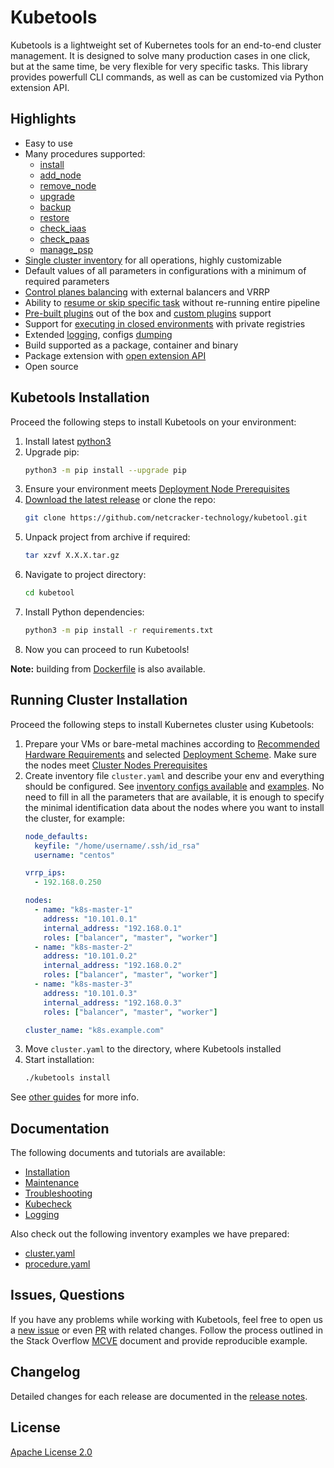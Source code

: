 # Kubetools

Kubetools is a lightweight set of Kubernetes tools for an end-to-end cluster management.
It is designed to solve many production cases in one click, but at the same time, be very flexible for very specific tasks.
This library provides powerfull CLI commands, as well as can be customized via Python extension API.

## Highlights
- Easy to use
- Many procedures supported:
  - [install](documentation/Installation.md#)
  - [add_node](documentation/Maintenance.md#add-node-procedure)
  - [remove_node](documentation/Maintenance.md#remove-node-procedure)
  - [upgrade](documentation/Maintenance.md#upgrade-procedure)
  - [backup](documentation/Maintenance.md#backup-procedure)
  - [restore](documentation/Maintenance.md#restore-procedure)
  - [check_iaas](documentation/Kubecheck.md#iaas-procedure)
  - [check_paas](documentation/Kubecheck.md#paas-procedure)
  - [manage_psp](documentation/Maintenance.md#manage-psp-procedure)
- [Single cluster inventory](documentation/Installation.md#configuration) for all operations, highly customizable
- Default values of all parameters in configurations with a minimum of required parameters
- [Control planes balancing](documentation/Installation.md#full-ha-scheme) with external balancers and VRRP
- Ability to [resume or skip specific task](documentation/Installation.md#tasks-list-redefinition) without re-running entire pipeline
- [Pre-built plugins](documentation/Installation.md#predefined-plugins) out of the box and [custom plugins](documentation/Installation.md#custom-plugins-installation-procedures) support
- Support for [executing in closed environments](documentation/Installation.md#installation-without-internet-resources) with private registries
- Extended [logging](documentation/Logging.md), configs [dumping](documentation/Installation.md#dump-files)
- Build supported as a package, container and binary
- Package extension with [open extension API](documentation/PackageExtension.md)
- Open source


## Kubetools Installation
Proceed the following steps to install Kubetools on your environment:
1. Install latest [python3](https://www.python.org/downloads/)
2. Upgrade pip:
   ```bash
   python3 -m pip install --upgrade pip
   ```
3. Ensure your environment meets [Deployment Node Prerequisites](documentation/Installation.md#prerequisites-for-deployment-node)
4. [Download the latest release](https://github.com/netcracker-technology/kubetool/releases) or clone the repo:
   ```bash
   git clone https://github.com/netcracker-technology/kubetool.git
   ```
5. Unpack project from archive if required:
   ```bash
   tar xzvf X.X.X.tar.gz
   ```
6. Navigate to project directory:
   ```bash
   cd kubetool
   ```
7. Install Python dependencies:
   ```bash
   python3 -m pip install -r requirements.txt
   ```
9. Now you can proceed to run Kubetools!

**Note:** building from [Dockerfile](Dockerfile) is also available.

## Running Cluster Installation
Proceed the following steps to install Kubernetes cluster using Kubetools:
1. Prepare your VMs or bare-metal machines according to [Recommended Hardware Requirements](documentation/Installation.md#recommended-hardware-requirements) and selected [Deployment Scheme](documentation/Installation.md#deployment-schemes). Make sure the nodes meet [Cluster Nodes Prerequisites](documentation/Installation.md#prerequisites-for-cluster-nodes)
2. Create inventory file `cluster.yaml` and describe your env and everything should be configured. See [inventory configs available](documentation/Installation.md#configuration) and [examples](examples/cluster.yaml). No need to fill in all the parameters that are available, it is enough to specify the minimal identification data about the nodes where you want to install the cluster, for example:
   ```yaml
   node_defaults:
     keyfile: "/home/username/.ssh/id_rsa"
     username: "centos"

   vrrp_ips:
     - 192.168.0.250

   nodes:
     - name: "k8s-master-1"
       address: "10.101.0.1"
       internal_address: "192.168.0.1"
       roles: ["balancer", "master", "worker"]
     - name: "k8s-master-2"
       address: "10.101.0.2"
       internal_address: "192.168.0.2"
       roles: ["balancer", "master", "worker"]
     - name: "k8s-master-3"
       address: "10.101.0.3"
       internal_address: "192.168.0.3"
       roles: ["balancer", "master", "worker"]

   cluster_name: "k8s.example.com"
   ```
5. Move `cluster.yaml` to the directory, where Kubetools installed
6. Start installation:
   ```bash
   ./kubetools install
   ```

See [other guides](#documentation) for more info.

## Documentation
The following documents and tutorials are available:
- [Installation](documentation/Installation.md)
- [Maintenance](documentation/Maintenance.md)
- [Troubleshooting](documentation/Troubleshooting.md)
- [Kubecheck](documentation/Kubecheck.md)
- [Logging](documentation/Logging.md)

Also check out the following inventory examples we have prepared:
- [cluster.yaml](examples/cluster.yaml)
- [procedure.yaml](examples/procedure.yaml)

## Issues, Questions
If you have any problems while working with Kubetools, feel free to open us a [new issue](https://github.com/netcracker-technology/kubetool/issues) or even [PR](https://github.com/netcracker-technology/kubetool/pulls) with related changes.
Follow the process outlined in the Stack Overflow [MCVE](https://stackoverflow.com/help/mcve) document and provide reproducible example.

## Changelog
Detailed changes for each release are documented in the [release notes](https://github.com/netcracker-technology/kubetool/releases).

## License
[Apache License 2.0](LICENSE)
